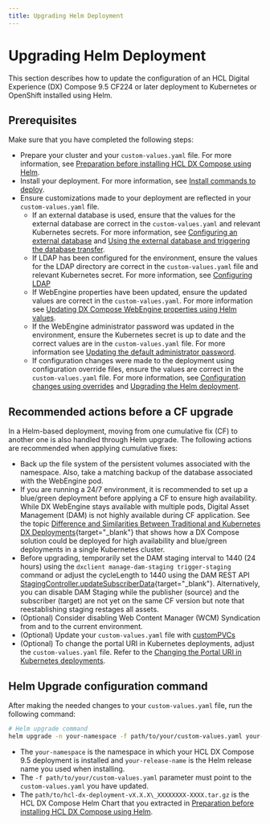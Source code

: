 ```yaml
---
title: Upgrading Helm Deployment
---
```


# Upgrading Helm Deployment

This section describes how to update the configuration of an HCL Digital Experience (DX) Compose 9.5 CF224 or later deployment to Kubernetes or OpenShift installed using Helm.

## Prerequisites

Make sure that you have completed the following steps:

- Prepare your cluster and your `custom-values.yaml` file. For more information, see [Preparation before installing HCL DX Compose using Helm](../kubernetes_deployment/preparation/index.md).
- Install your deployment. For more information, see [Install commands to deploy](../kubernetes_deployment/helm_install_commands.md).
- Ensure customizations made to your deployment are reflected in your `custom-values.yaml` file.
    - If an external database is used, ensure that the values for the external database are correct in the `custom-values.yaml` and relevant Kubernetes secrets. For more information, see [Configuring an external database](../../../manage/cfg_webengine/external_db_database_transfer#configuring-an-external-database) and [Using the external database and triggering the database transfer](../../../manage/cfg_webengine/external_db_database_transfer#using-the-external-database-and-triggering-the-database-transfer).
    - If LDAP has been configured for the environment, ensure the values for the LDAP directory are correct in the `custom-values.yaml` file and relevant Kubernetes secret.  For more information, see [Configuring LDAP](../../manage/cfg_webengine/ldap_configuration.md)
    - If WebEngine properties have been updated, ensure the updated values are correct in the `custom-values.yaml`.  For more information see [Updating DX Compose WebEngine properties using Helm values](../../manage/cfg_webengine/update_properties_with_helm.md).
    - If the WebEngine administrator password was updated in the environment, ensure the Kubernetes secret is up to date and the correct values are in the `custom-values.yaml` file. For more information see [Updating the default administrator password](../../manage/cfg_webengine/update_wpsadmin_password.md).
    - If configuration changes were made to the deployment using configuration override files, ensure the values are correct in the `custom-values.yaml` file. For more information, see [Configuration changes using overrides](../../manage/cfg_webengine/configuration_changes_using_overrides.md) and [Upgrading the Helm deployment](../../manage/working_with_compose/helm_upgrade_values.md).


## Recommended actions before a CF upgrade

In a Helm-based deployment, moving from one cumulative fix (CF) to another one is also handled through Helm upgrade. The following actions are recommended when applying cumulative fixes:

- Back up the file system of the persistent volumes associated with the namespace. Also, take a matching backup of the database associated with the WebEngine pod.
- If you are running a 24/7 environment, it is recommended to set up a blue/green deployment before applying a CF to ensure high availability. While DX WebEngine stays available with multiple pods, Digital Asset Management (DAM) is not highly available during CF application. See the topic [Difference and Similarities Between Traditional and Kubernetes DX Deployments](https://help.hcl-software.com/digital-experience/9.5/latest/deployment/manage/container_configuration/deploy_container_artifact_updates/#difference-and-similarities-between-traditional-and-kubernetes-dx-deployments){target="_blank"} that shows how a DX Compose solution could be deployed for high availability and blue/green deployments in a single Kubernetes cluster.
- Before upgrading, temporarily set the DAM staging interval to 1440 (24 hours) using the `dxclient manage-dam-staging trigger-staging` command or adjust the cycleLength to 1440 using the DAM REST API [StagingController.updateSubscriberData](https://opensource.hcltechsw.com/experience-api-documentation/dam-api/#operation/StagingController.updateSubscriberData){target="_blank"}. Alternatively, you can disable DAM Staging while the publisher (source) and the subscriber (target) are not yet on the same CF version but note that reestablishing staging restages all assets.
- (Optional) Consider disabling Web Content Manager (WCM) Syndication from and to the current environment.
- (Optional) Update your `custom-values.yaml` file with [customPVCs](../kubernetes_deployment/preparation/mandatory_tasks/prepare_persistent_volume_claims.md)
- (Optional) To change the portal URI in Kubernetes deployments, adjust the `custom-values.yaml` file. Refer to the [Changing the Portal URI in Kubernetes deployments](../../../deploy_dx/manage/cfg_webengine/changing_portal_uri_in_kubernetes.md).

## Helm Upgrade configuration command

After making the needed changes to your `custom-values.yaml` file, run the following command:

``` sh
# Helm upgrade command
helm upgrade -n your-namespace -f path/to/your/custom-values.yaml your-release-name path/to/hcl-dx-deployment-vX.X.X_XXXXXXXX-XXXX.tar.gz
```

-   The `your-namespace` is the namespace in which your HCL DX Compose 9.5 deployment is installed and `your-release-name` is the Helm release name you used when installing.
-   The `-f path/to/your/custom-values.yaml` parameter must point to the `custom-values.yaml` you have updated.
-   The `path/to/hcl-dx-deployment-vX.X.X\_XXXXXXXX-XXXX.tar.gz` is the HCL DX Compose Helm Chart that you extracted in [Preparation before installing HCL DX Compose using Helm](../kubernetes_deployment/preparation/index.md).



